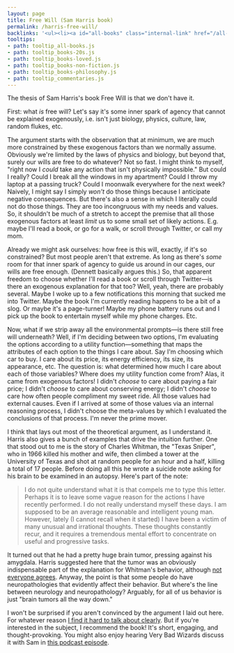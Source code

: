 ```yaml
---
layout: page
title: Free Will (Sam Harris book)
permalink: /harris-free-will/
backlinks: '<ul><li><a id="all-books" class="internal-link" href="/all-books/">All books</a></li><li><a id="books-20s" class="internal-link" href="/books-20s/">20s</a></li><li><a id="books-loved" class="internal-link" href="/books-loved/">Loved</a></li><li><a id="books-non-fiction" class="internal-link" href="/books-non-fiction/">Non-Fiction</a></li><li><a id="books-philosophy" class="internal-link" href="/books-philosophy/">Philosophy</a></li><li><a id="commentaries" class="internal-link" href="/commentaries/">Commentaries</a></li></ul>'
tooltips: 
- path: tooltip_all-books.js
- path: tooltip_books-20s.js
- path: tooltip_books-loved.js
- path: tooltip_books-non-fiction.js
- path: tooltip_books-philosophy.js
- path: tooltip_commentaries.js
---
```


The thesis of Sam Harris's book Free Will is that we don't have it.

First: what *is* free will? Let's say it's some inner spark of agency that cannot be explained exogenously, i.e. isn't just biology, physics, culture, law, random flukes, etc.

The argument starts with the observation that at minimum, we are much more constrained by these exogenous factors than we normally assume. Obviously we're limited by the laws of physics and biology, but beyond that, surely our wills are free to do whatever? Not so fast. I might think to myself, "right now I _could_ take any action that isn't physically impossible." But could I really? Could I break all the windows in my apartment? Could I throw my laptop at a passing truck? Could I moonwalk everywhere for the next week? Naively, I might say I simply _won't_ do those things because I anticipate negative consequences. But there's also a sense in which I literally could not do those things. They are too incongruous with my needs and values. So, it shouldn't be much of a stretch to accept the premise that all those exogenous factors at least *limit* us to some small set of likely actions. E.g. maybe I'll read a book, or go for a walk, or scroll through Twitter, or call my mom.

Already we might ask ourselves: how free is this will, exactly, if it's so constrained? But most people aren't that extreme. As long as there's *some* room for that inner spark of agency to guide us around in our cages, our wills are free enough. (Dennett basically argues this.) So, that apparent freedom to choose whether I'll read a book or scroll through Twitter—is there an exogenous explanation for that too? Well, yeah, there are probably several. Maybe I woke up to a few notifications this morning that sucked me into Twitter. Maybe the book I'm currently reading happens to be a bit of a slog. Or maybe it's a page-turner! Maybe my phone battery runs out and I pick up the book to entertain myself while my phone charges. Etc.

Now, what if we strip away all the environmental prompts—is there still free will underneath? Well, if I'm deciding between two options, I'm evaluating the options according to a utility function—something that maps the attributes of each option to the things I care about. Say I'm choosing which car to buy. I care about its price, its energy efficiency, its size, its appearance, etc. The question is: what determined how much I care about each of those variables? Where does my utility function come from? Alas, it came from exogenous factors! I didn't *choose* to care about paying a fair price; I didn't *choose* to care about conserving energy; I didn't *choose* to care how often people compliment my sweet ride. All those values had external causes. Even if I arrived at some of those values via an internal reasoning process, I didn't choose the meta-values by which I evaluated the conclusions of that process. I'm never the prime mover.

I think that lays out most of the theoretical argument, as I understand it. Harris also gives a bunch of examples that drive the intuition further. One that stood out to me is the story of Charles Whitman, the "Texas Sniper", who in 1966 killed his mother and wife, then climbed a tower at the University of Texas and shot at random people for an hour and a half, killing a total of 17 people. Before doing all this he wrote a suicide note asking for his brain to be examined in an autopsy. Here's part of the note:

> I do not quite understand what it is that compels me to type this letter. Perhaps it is to leave some vague reason for the actions I have recently performed. I do not really understand myself these days. I am supposed to be an average reasonable and intelligent young man. However, lately (I cannot recall when it started) I have been a victim of many unusual and irrational thoughts. These thoughts constantly recur, and it requires a tremendous mental effort to concentrate on useful and progressive tasks.

It turned out that he had a pretty huge brain tumor, pressing against his amygdala. Harris suggested here that the tumor was an obviously indispensable part of the explanation for Whitman's behavior, although [not everyone agrees](https://en.wikipedia.org/wiki/Charles_Whitman#Autopsy). Anyway, the point is that some people do have neuropathologies that evidently affect their behavior. But where's the line between neurology and neuropathology? Arguably, for all of us behavior is just "brain tumors all the way down."

I won't be surprised if you aren't convinced by the argument I laid out here. For whatever reason [I find it hard to talk about clearly](https://twitter.com/davidklaing/status/1226609161892319232). But if you're interested in the subject, I recommend the book! It's short, engaging, and thought-provoking. You might also enjoy hearing Very Bad Wizards discuss it with Sam in [this podcast episode](https://verybadwizards.fireside.fm/59).